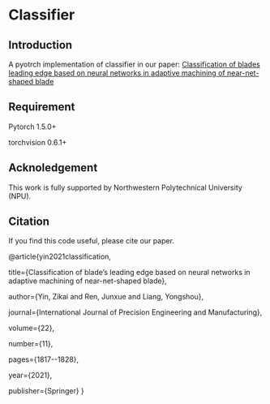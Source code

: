 # Classifier

## Introduction 

A pyotrch implementation of classifier in our paper: [Classification of blades leading edge based on neural networks in adaptive machining of near-net-shaped blade](https://link.springer.com/article/10.1007/s12541-021-00586-y)

## Requirement

Pytorch 1.5.0+

torchvision 0.6.1+

## Acknoledgement

This work is fully supported by Northwestern Polytechnical University (NPU).

## Citation 

If you find this code useful, please cite our paper.

@article{yin2021classification,

  title={Classification of blade’s leading edge based on neural networks in adaptive machining of near-net-shaped blade},
  
  author={Yin, Zikai and Ren, Junxue and Liang, Yongshou},
  
  journal={International Journal of Precision Engineering and Manufacturing},
  
  volume={22},
  
  number={11},
  
  pages={1817--1828},
  
  year={2021},
  
  publisher={Springer}
}

